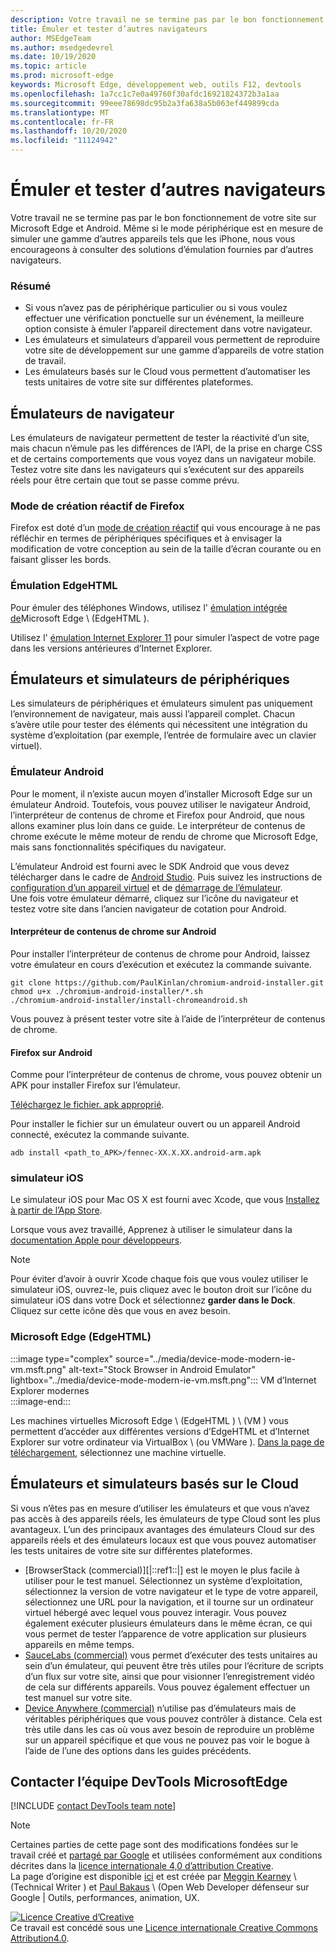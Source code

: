 ```yaml
---
description: Votre travail ne se termine pas par le bon fonctionnement de votre site sur Microsoft Edge et Android.  Même si le mode périphérique est en mesure de simuler une gamme d’autres appareils tels que les iPhone, nous vous encourageons à consulter des solutions d’émulation fournies par d’autres navigateurs.
title: Émuler et tester d’autres navigateurs
author: MSEdgeTeam
ms.author: msedgedevrel
ms.date: 10/19/2020
ms.topic: article
ms.prod: microsoft-edge
keywords: Microsoft Edge, développement web, outils F12, devtools
ms.openlocfilehash: 1a7cc1c7e0a49760f30afdc16921824372b3a1aa
ms.sourcegitcommit: 99eee78698dc95b2a3fa638a5b063ef449899cda
ms.translationtype: MT
ms.contentlocale: fr-FR
ms.lasthandoff: 10/20/2020
ms.locfileid: "11124942"
---
```

<!-- Copyright Meggin Kearney and Paul Bakaus

   Licensed under the Apache License, Version 2.0 (the "License");
   you may not use this file except in compliance with the License.
   You may obtain a copy of the License at

       https://www.apache.org/licenses/LICENSE-2.0

   Unless required by applicable law or agreed to in writing, software
   distributed under the License is distributed on an "AS IS" BASIS,
   WITHOUT WARRANTIES OR CONDITIONS OF ANY KIND, either express or implied.
   See the License for the specific language governing permissions and
   limitations under the License.  -->

# Émuler et tester d’autres navigateurs  

Votre travail ne se termine pas par le bon fonctionnement de votre site sur Microsoft Edge et Android.  Même si le mode périphérique est en mesure de simuler une gamme d’autres appareils tels que les iPhone, nous vous encourageons à consulter des solutions d’émulation fournies par d’autres navigateurs.  

### Résumé  

*   Si vous n’avez pas de périphérique particulier ou si vous voulez effectuer une vérification ponctuelle sur un événement, la meilleure option consiste à émuler l’appareil directement dans votre navigateur.  
*   Les émulateurs et simulateurs d’appareil vous permettent de reproduire votre site de développement sur une gamme d’appareils de votre station de travail.  
*   Les émulateurs basés sur le Cloud vous permettent d’automatiser les tests unitaires de votre site sur différentes plateformes.  

## Émulateurs de navigateur  

Les émulateurs de navigateur permettent de tester la réactivité d’un site, mais chacun n’émule pas les différences de l’API, de la prise en charge CSS et de certains comportements que vous voyez dans un navigateur mobile.  Testez votre site dans les navigateurs qui s’exécutent sur des appareils réels pour être certain que tout se passe comme prévu.  

### Mode de création réactif de Firefox  

Firefox est doté d’un [mode de création réactif][MDNResponsiveDesignMode] qui vous encourage à ne pas réfléchir en termes de périphériques spécifiques et à envisager la modification de votre conception au sein de la taille d’écran courante ou en faisant glisser les bords.  

### Émulation EdgeHTML  

Pour émuler des téléphones Windows, utilisez l' [émulation intégrée de][DevToolsEdgeHtmlEmulation]Microsoft Edge \ (EdgeHTML \).  

Utilisez l' [émulation Internet Explorer 11][Ie11DevToolsEmulation] pour simuler l’aspect de votre page dans les versions antérieures d’Internet Explorer.  

## Émulateurs et simulateurs de périphériques  

Les simulateurs de périphériques et émulateurs simulent pas uniquement l’environnement de navigateur, mais aussi l’appareil complet.  Chacun s’avère utile pour tester des éléments qui nécessitent une intégration du système d’exploitation (par exemple, l’entrée de formulaire avec un clavier virtuel).  

### Émulateur Android  

<!--  
:::image type="complex" source="../media/device-mode-android-emulator-stock-browser.msft.png" alt-text="Stock Browser in Android Emulator" lightbox="../media/device-mode-android-emulator-stock-browser.msft.png":::
   Stock Browser in Android Emulator  
:::image-end:::  
-->  

Pour le moment, il n’existe aucun moyen d’installer Microsoft Edge sur un émulateur Android.  Toutefois, vous pouvez utiliser le navigateur Android, l’interpréteur de contenus de chrome et Firefox pour Android, que nous allons examiner plus loin dans ce guide.  Le interpréteur de contenus de chrome exécute le même moteur de rendu de chrome que Microsoft Edge, mais sans fonctionnalités spécifiques du navigateur.  

L’émulateur Android est fourni avec le SDK Android que vous devez télécharger dans le cadre de [Android Studio][AndroidStudioDownload].  Puis suivez les instructions de [configuration d’un appareil virtuel][AndroidStudioCreateManageVirtualDevices] et de [démarrage de l’émulateur][AndroidStudioRunAppsAndroidEmulator].  
Une fois votre émulateur démarré, cliquez sur l’icône du navigateur et testez votre site dans l’ancien navigateur de cotation pour Android.  

#### Interpréteur de contenus de chrome sur Android  

<!--  
:::image type="complex" source="../media/device-mode-android-avd-contentshell.msft.png" alt-text="Stock Browser in Android Emulator" lightbox="../media/device-mode-android-avd-contentshell.msft.png":::
   Android Emulator Content Shell  
:::image-end:::  
-->  

Pour installer l’interpréteur de contenus de chrome pour Android, laissez votre émulateur en cours d’exécution et exécutez la commande suivante.  

```shell
git clone https://github.com/PaulKinlan/chromium-android-installer.git
chmod u+x ./chromium-android-installer/*.sh
./chromium-android-installer/install-chromeandroid.sh
```  

Vous pouvez à présent tester votre site à l’aide de l’interpréteur de contenus de chrome.  

#### Firefox sur Android  

<!--  
:::image type="complex" source="../media/device-mode-ff-on-android-emulator.msft.png" alt-text="Stock Browser in Android Emulator" lightbox="../media/device-mode-ff-on-android-emulator.msft.png":::
   Firefox Icon on Android Emulator  
:::image-end:::  
-->  

Comme pour l’interpréteur de contenus de chrome, vous pouvez obtenir un APK pour installer Firefox sur l’émulateur.  

[Téléchargez le fichier. apk approprié][MozillaFirefoxDownload].  

Pour installer le fichier sur un émulateur ouvert ou un appareil Android connecté, exécutez la commande suivante.  

```shell
adb install <path_to_APK>/fennec-XX.X.XX.android-arm.apk
```  

### simulateur iOS  

Le simulateur iOS pour Mac OS X est fourni avec Xcode, que vous [Installez à partir de l’App Store][MacAppStoreXcode].  

Lorsque vous avez travaillé, Apprenez à utiliser le simulateur dans la [documentation Apple pour développeurs][AppleSimulatorHelp].  

> [!NOTE]
> Pour éviter d’avoir à ouvrir Xcode chaque fois que vous voulez utiliser le simulateur iOS, ouvrez-le, puis cliquez avec le bouton droit sur l’icône du simulateur iOS dans votre Dock et sélectionnez **garder dans le Dock**.  Cliquez sur cette icône dès que vous en avez besoin.  

###  Microsoft Edge (EdgeHTML)  

:::image type="complex" source="../media/device-mode-modern-ie-vm.msft.png" alt-text="Stock Browser in Android Emulator" lightbox="../media/device-mode-modern-ie-vm.msft.png":::
   VM d’Internet Explorer modernes  
:::image-end:::  

Les machines virtuelles Microsoft Edge \ (EdgeHTML \) \ (VM \) vous permettent d’accéder aux différentes versions d’EdgeHTML et d’Internet Explorer sur votre ordinateur via VirtualBox \ (ou VMWare \).  [Dans la page de téléchargement][MicrosoftDeveloperEdgeVms], sélectionnez une machine virtuelle.  

## Émulateurs et simulateurs basés sur le Cloud  

Si vous n’êtes pas en mesure d’utiliser les émulateurs et que vous n’avez pas accès à des appareils réels, les émulateurs de type Cloud sont les plus avantageux.  L’un des principaux avantages des émulateurs Cloud sur des appareils réels et des émulateurs locaux est que vous pouvez automatiser les tests unitaires de votre site sur différentes plateformes.  

*   [BrowserStack (commercial)][|::ref1::|] est le moyen le plus facile à utiliser pour le test manuel.  Sélectionnez un système d’exploitation, sélectionnez la version de votre navigateur et le type de votre appareil, sélectionnez une URL pour la navigation, et il tourne sur un ordinateur virtuel hébergé avec lequel vous pouvez interagir.  Vous pouvez également exécuter plusieurs émulateurs dans le même écran, ce qui vous permet de tester l’apparence de votre application sur plusieurs appareils en même temps.  
*   [SauceLabs (commercial)][SauceLabs] vous permet d’exécuter des tests unitaires au sein d’un émulateur, qui peuvent être très utiles pour l’écriture de scripts d’un flux sur votre site, ainsi que pour visionner l’enregistrement vidéo de cela sur différents appareils.  Vous pouvez également effectuer un test manuel sur votre site.  
*   [Device Anywhere (commercial)][AppExperience] n’utilise pas d’émulateurs mais de véritables périphériques que vous pouvez contrôler à distance.  Cela est très utile dans les cas où vous avez besoin de reproduire un problème sur un appareil spécifique et que vous ne pouvez pas voir le bogue à l’aide de l’une des options dans les guides précédents.  

## Contacter l’équipe DevTools MicrosoftEdge  

[!INCLUDE [contact DevTools team note](../includes/contact-devtools-team-note.md)]  

<!-- links -->  

[DevToolsEdgeHtmlEmulation]: /microsoft-edge/devtools-guide/emulation "DevTools (EdgeHTML)-émulation | Documents Microsoft"  

[Ie11DevToolsEmulation]: /previous-versions/windows/internet-explorer/ie-developer/samples/dn255001(v=vs.85) "Émuler les navigateurs, les tailles d’écran et les emplacements GPS | Documents Microsoft"  

[MicrosoftDeveloperEdgeVms]: https://developer.microsoft.com/microsoft-edge/tools/vms "Télécharger des machines virtuelles"  

[AndroidStudioCreateManageVirtualDevices]: https://developer.android.com/tools/devices/managing-avds.html "Créer et gérer des périphériques virtuels | Développeurs Android"  
[AndroidStudioDownload]:  https://developer.android.com/sdk/installing/studio.html "Télécharger les outils Android Studio et SDK | Développeurs Android"  
[AndroidStudioRunAppsAndroidEmulator]: https://developer.android.com/tools/devices/emulator.html "Exécuter des applications sur l’émulateur Android | Développeurs Android"  

[AppExperience]: https://www.sigos.com/app-experience/ "Interface de l’application"  
[AppleSimulatorHelp]: https://help.apple.com/simulator/mac/current "Aide du simulateur-actuel | pomme"  
[BrowserStack]: https://www.browserstack.com/automate "BrowserStack"  
[MacAppStoreXcode]: https://itunes.apple.com/app/xcode/id497799835 "XCode sur le Mac App Store"  
[MDNResponsiveDesignMode]: https://developer.mozilla.org/docs/Tools/Responsive_Design_View "Mode création réactif | MDN"  
[MozillaFirefoxDownload]: https://www.mozilla.org/firefox/all/#product-android-beta "Télécharger le navigateur Firefox"  
[SauceLabs]: https://saucelabs.com "Ateliers de sauce"  

> [!NOTE]
> Certaines parties de cette page sont des modifications fondées sur le travail créé et [partagé par Google][GoogleSitePolicies] et utilisées conformément aux conditions décrites dans la [licence internationale 4,0 d’attribution Creative][CCA4IL].  
> La page d’origine est disponible [ici](https://developers.google.com/web/tools/chrome-devtools/device-mode/testing-other-browsers) et est créée par [Meggin Kearney][MegginKearney] \ (Technical Writer \) et [Paul Bakaus][PaulBakaus] \ (Open Web Developer défenseur sur Google | Outils, performances, animation, UX.  

[![Licence Creative d’Creative][CCby4Image]][CCA4IL]  
Ce travail est concédé sous une [Licence internationale Creative Commons Attribution4.0][CCA4IL].  

[CCA4IL]: https://creativecommons.org/licenses/by/4.0  
[CCby4Image]: https://i.creativecommons.org/l/by/4.0/88x31.png  
[GoogleSitePolicies]: https://developers.google.com/terms/site-policies  
[KayceBasques]: https://developers.google.com/web/resources/contributors/kaycebasques  
[MegginKearney]: https://developers.google.com/web/resources/contributors/megginkearney  
[PaulBakaus]: https://developers.google.com/web/resources/contributors/pbakaus  
